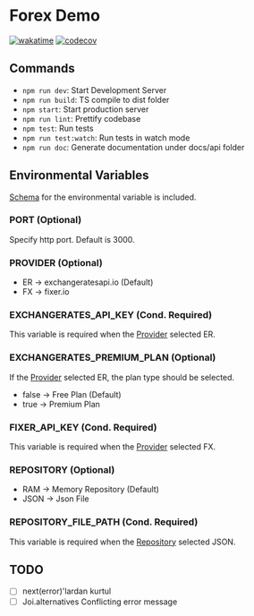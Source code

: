 # Forex Demo

[![wakatime](https://wakatime.com/badge/user/6c7eda5f-06cc-438e-b719-cac475d4bed6/project/fee1309b-c701-49fe-912e-151cc03f0161.svg)](https://wakatime.com/badge/user/6c7eda5f-06cc-438e-b719-cac475d4bed6/project/fee1309b-c701-49fe-912e-151cc03f0161) [![codecov](https://codecov.io/gh/suphero/forex-demo/branch/master/graph/badge.svg?token=PBSKF0QdEn)](https://codecov.io/gh/suphero/forex-demo)

## Commands

- `npm run dev`: Start Development Server
- `npm run build`: TS compile to dist folder
- `npm start`: Start production server
- `npm run lint`: Prettify codebase
- `npm test`: Run tests
- `npm run test:watch`: Run tests in watch mode
- `npm run doc`: Generate documentation under docs/api folder

## Environmental Variables

[Schema](./.env.schema) for the environmental variable is included.

### PORT (Optional)

Specify http port. Default is 3000.

### PROVIDER (Optional)

- ER -> exchangeratesapi.io (Default)
- FX -> fixer.io

### EXCHANGERATES_API_KEY (Cond. Required)

This variable is required when the [Provider](#provider-optional) selected ER.

### EXCHANGERATES_PREMIUM_PLAN (Optional)

If the [Provider](#provider-optional) selected ER, the plan type should be selected.

- false -> Free Plan (Default)
- true -> Premium Plan

### FIXER_API_KEY (Cond. Required)

This variable is required when the [Provider](#provider-optional) selected FX.

### REPOSITORY (Optional)

- RAM -> Memory Repository (Default)
- JSON -> Json File

### REPOSITORY_FILE_PATH (Cond. Required)

This variable is required when the [Repository](#repository-optional) selected JSON.

## TODO

- [ ] next(error)'lardan kurtul
- [ ] Joi.alternatives Conflicting error message
